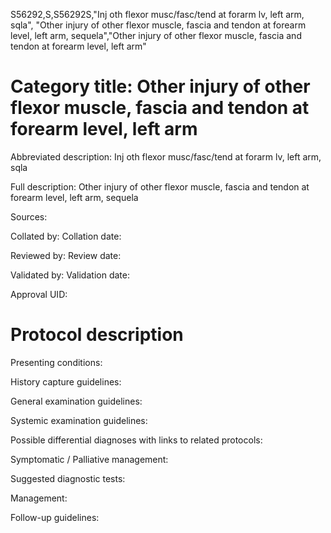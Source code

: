 S56292,S,S56292S,"Inj oth flexor musc/fasc/tend at forarm lv, left arm, sqla", "Other injury of other flexor muscle, fascia and tendon at forearm level, left arm, sequela","Other injury of other flexor muscle, fascia and tendon at forearm level, left arm"
# Category title: Other injury of other flexor muscle, fascia and tendon at forearm level, left arm

Abbreviated description: Inj oth flexor musc/fasc/tend at forarm lv, left arm, sqla

Full description: Other injury of other flexor muscle, fascia and tendon at forearm level, left arm, sequela

Sources:

Collated by:
Collation date:

Reviewed by:
Review date:

Validated by:
Validation date:

Approval UID:

# Protocol description

Presenting conditions:

History capture guidelines:

General examination guidelines:

Systemic examination guidelines:

Possible differential diagnoses with links to related protocols:

Symptomatic / Palliative management:

Suggested diagnostic tests:

Management:

Follow-up guidelines:
